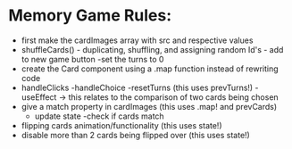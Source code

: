 # Memory Game Rules:

- first make the cardImages array with src and respective values
- shuffleCards() - duplicating, shuffling, and assigning random Id's - add to new game button
  -set the turns to 0
- create the Card component using a .map function instead of rewriting code
- handleClicks
  -handleChoice
  -resetTurns (this uses prevTurns!)
  -useEffect -> this relates to the comparison of two cards being chosen
- give a match property in cardImages (this uses .map! and prevCards)
  - update state
    -check if cards match
- flipping cards animation/functionality (this uses state!)
- disable more than 2 cards being flipped over (this uses state!)
